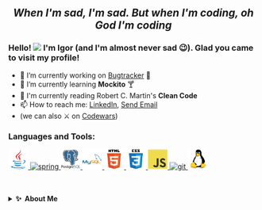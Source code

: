 <h2 align="center"><i>When I'm sad, I'm sad. But when I'm coding, oh God I'm coding</i></h2>

### Hello! <img src="https://media.giphy.com/media/hvRJCLFzcasrR4ia7z/giphy.gif" width="25px"> I'm Igor (and I'm almost never sad 😉). Glad you came to visit my profile!


- 🔭 I’m currently working on [Bugtracker](https://github.com/bubahaze/bugtracker) 🐛
- 🌱 I’m currently learning **Mockito** :cocktail:
- 📘 I'm currently reading Robert C. Martin's **Clean Code**
- 📫 How to reach me: [LinkedIn](https://www.linkedin.com/in/igor-poludnikiewicz), <a href="mailto:igor.poludnikiewicz@gmail.com">Send Email</a>
-  (we can also ⚔️ on [Codewars](https://www.codewars.com/users/bubahaze))

<h3 align="left">Languages and Tools:</h3>
<p align="left">
  <a href="https://www.java.com" target="_blank" rel="noreferrer"> <img src="https://raw.githubusercontent.com/devicons/devicon/master/icons/java/java-original.svg" alt="java" width="40" height="40"/> </a>
    <a href="https://spring.io/" target="_blank" rel="noreferrer"> <img src="https://www.vectorlogo.zone/logos/springio/springio-icon.svg" alt="spring" width="40" height="40"/> </a>
    <a href="https://www.postgresql.org" target="_blank" rel="noreferrer"> <img src="https://raw.githubusercontent.com/devicons/devicon/master/icons/postgresql/postgresql-original-wordmark.svg" alt="postgresql" width="40" height="40"/> </a>   <a href="https://www.mysql.com/" target="_blank" rel="noreferrer"> <img src="https://raw.githubusercontent.com/devicons/devicon/master/icons/mysql/mysql-original-wordmark.svg" alt="mysql" width="40" height="40"/> </a>
    <a href="https://www.w3.org/html/" target="_blank" rel="noreferrer"> <img src="https://raw.githubusercontent.com/devicons/devicon/master/icons/html5/html5-original-wordmark.svg" alt="html5" width="40" height="40"/> </a> 
   <a href="https://www.w3schools.com/css/" target="_blank" rel="noreferrer"> <img src="https://raw.githubusercontent.com/devicons/devicon/master/icons/css3/css3-original-wordmark.svg" alt="css3" width="40" height="40"/> </a> 
    <a href="https://developer.mozilla.org/en-US/docs/Web/JavaScript" target="_blank" rel="noreferrer"> <img src="https://raw.githubusercontent.com/devicons/devicon/master/icons/javascript/javascript-original.svg" alt="javascript" width="40" height="40"/> </a> 
  <a href="https://git-scm.com/" target="_blank" rel="noreferrer"> <img src="https://www.vectorlogo.zone/logos/git-scm/git-scm-icon.svg" alt="git" width="40" height="40"/> </a>
<a href="https://www.linux.org/" target="_blank" rel="noreferrer"> <img src="https://raw.githubusercontent.com/devicons/devicon/master/icons/linux/linux-original.svg" alt="linux" width="40" height="40"/> </a>
   </p><br><br>
   
   <details>
  <summary><b>✨&nbsp;&nbsp;About&nbsp;Me</b></summary>
  <br/>

I am an aspiring Java Backend Developer with working experience in technology & law related fields.

### My Story
I graduated from Jagiellonian University in Law and University of Warsaw in International relations (East Asia specialisation) with highest grades. I've also worked at some prominent places (Ministry of Foreign Affairs, top law firm). Long story short, It was interesting, especially Law is highly ambitious and immersive occupation, however I realised that doing this my whole life would made me a frustrated person. I wanted to change the world for better (I know it can sound cheesy but it's true), at least a little bit. What I did not know that time- what really changes the world is IT. And so as I value the gift of life too much, to spend it on doing something I do not love,  I started to learn coding 💝. <br>
  What I love about coding:
  - logic and order - a good code is a clean code, neatly organised and transparent. The real life is not so logic and organised as I would like to be 😆.
  - possibilities! I believe every **hard working** man/woman with a computer and internet access can learn to code and finally (after some wipeout 😄) cand land a job.
  - it's a profession of geeks and passionates. It needs so much commitment after all, there's no way someone will become a developer by accident.
  - it is not easy. I believe only hard and demanding tasks can give full satisfaction.
  - there is so much to learn, that it will never end! This way I can keep my brain stimulated and stretched the whole life. What's the fun of doing something you learned x years ago and it hardly ever changes?
  - this profession connects the people all over the world. Place of living is not so important.
  - it makes my dreams come true! 
  <br><br>
  I went abroad to work physically in Netherlands and Switzerland (often 12-13 hours daily) to earn enough money to let myself concentrate whole days on gaining knowledge and abilities to code. I really esteem that experience of working as a blue collar. I know how hard earning money can be. I got to know people from outside of my "bubble". That has broadened my horizons.<br>
  **After that time and after hundreds of hours of trial & error in programming, I know I am highly determinated to become Java Developer. I don't mind the price of it. It is only a matter of time.**
<br><br>
Ok, and what do I do to maintain a life balance? 😃<br>
 - I like sports (HIIT, gym 🦾), I do Yoga (relieves of stress, makes body & mind relaxed and healthy, _BREATHE IN, BREATHE OUT_).<br>
 - I meditate 2 hours daily, morning and evening (Vipassana meditation). <br> 
 - I **DO NOT** waste my time, it is too precious for me, so I have more time to do things that are important to me.<br>
 - I love music 🎵. I played oboe, sax, violin and piano, I played in a band (composing music to old movies) but I couldn't commit enough time for it, so I had to drop.
 - I'm polish rap music freak, I could talk hours about it 🥰<br>
 - I have traveled quite a lot (mostly Asia. I spend a wonderful time studying abroad in Kerala, India, but I think my strongest experience was visiting North Korea 🇰🇵.
  <br><br>
  So, if you are already here, **I really appreciate it**. You gave me more than one second of your life to get to know me. And time is the scarcest resource nowadays. Regardless of whether we will ever meet each other, I wish you a good day and be happy. :fist: :pray: 💓
</details> 

